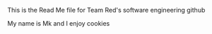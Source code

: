 This is the Read Me file for Team Red's software engineering github

My name is Mk and I enjoy cookies